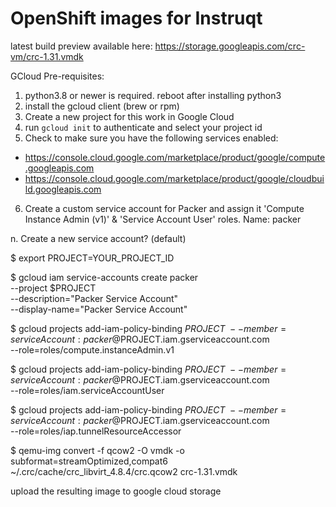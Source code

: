 # OpenShift images for Instruqt

latest build preview available here: https://storage.googleapis.com/crc-vm/crc-1.31.vmdk

GCloud Pre-requisites:

1. python3.8 or newer is required. reboot after installing python3
2. install the gcloud client (brew or rpm)
3. Create a new project for this work in Google Cloud
4. run `gcloud init` to authenticate and select your project id
5. Check to make sure you have the following services enabled:
  * https://console.cloud.google.com/marketplace/product/google/compute.googleapis.com
  * https://console.cloud.google.com/marketplace/product/google/cloudbuild.googleapis.com
6. Create a custom service account for Packer and assign it 'Compute Instance Admin (v1)' & 'Service Account User' roles. Name: packer

n. Create a new service account? (default)

$ export PROJECT=YOUR_PROJECT_ID

$ gcloud iam service-accounts create packer \
  --project $PROJECT \
  --description="Packer Service Account" \
  --display-name="Packer Service Account"

$ gcloud projects add-iam-policy-binding $PROJECT \
    --member=serviceAccount:packer@$PROJECT.iam.gserviceaccount.com \
    --role=roles/compute.instanceAdmin.v1

$ gcloud projects add-iam-policy-binding $PROJECT \
    --member=serviceAccount:packer@$PROJECT.iam.gserviceaccount.com \
    --role=roles/iam.serviceAccountUser

$ gcloud projects add-iam-policy-binding $PROJECT \
    --member=serviceAccount:packer@$PROJECT.iam.gserviceaccount.com \
    --role=roles/iap.tunnelResourceAccessor

$ qemu-img convert -f qcow2 -O vmdk -o subformat=streamOptimized,compat6 ~/.crc/cache/crc_libvirt_4.8.4/crc.qcow2 crc-1.31.vmdk

upload the resulting image to google cloud storage
